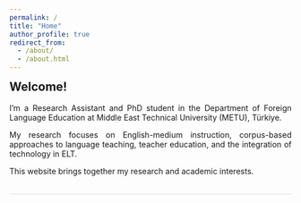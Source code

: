 ```yaml
---
permalink: /
title: "Home"
author_profile: true
redirect_from: 
  - /about/
  - /about.html
---
```


<div style="text-align: justify; margin-bottom: 2rem;">
  <h2 style="margin-top: 0;">Welcome!</h2>

  I’m a Research Assistant and PhD student in the Department of Foreign Language Education at Middle East Technical University (METU), Türkiye.

  My research focuses on English-medium instruction, corpus-based approaches to language teaching, teacher education, and the integration of technology in ELT.

  This website brings together my research and academic interests.
</div>

<hr style="border: 0; height: 1px; background: #e0e0e0; margin-bottom: 2rem;">
